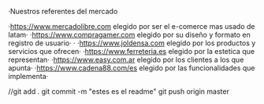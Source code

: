·Nuestros referentes del mercado

·https://www.mercadolibre.com elegido por ser el e-comerce mas usado de latam·
·https://www.compragamer.com elegido por su diseño y formato en registro de usuario·    ·
·https://www.joldensa.com elegido por los productos y servicios que ofrecen·
·https://www.ferreteria.es elegido por la estetica que representan·
·https://www.easy.com.ar elegido por los clientes a los que apunta·
·https://www.cadena88.com/es elegido por las funcionalidades que implementa·




//git add .
git commit -m "estes es el readme"
git push origin master
